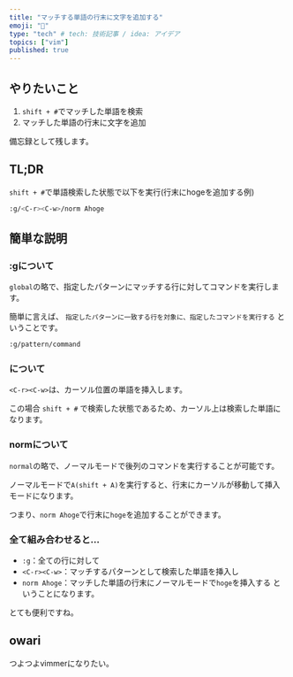 ```yaml
---
title: "マッチする単語の行末に文字を追加する"
emoji: "🐥"
type: "tech" # tech: 技術記事 / idea: アイデア
topics: ["vim"]
published: true
---
```


## やりたいこと
1. `shift + #`でマッチした単語を検索
2. マッチした単語の行末に文字を追加

備忘録として残します。

## TL;DR
`shift + #`で単語検索した状態で以下を実行(行末にhogeを追加する例)

```bash
:g/<C-r><C-w>/norm Ahoge
```

## 簡単な説明

### :gについて
`global`の略で、指定したパターンにマッチする行に対してコマンドを実行します。

簡単に言えば、 `指定したパターンに一致する行を対象に、指定したコマンドを実行する` ということです。

```bash
:g/pattern/command
```

### <C-r><C-w>について
`<C-r><C-w>`は、カーソル位置の単語を挿入します。

この場合 `shift + #` で検索した状態であるため、カーソル上は検索した単語になります。

### normについて
`normal`の略で、ノーマルモードで後列のコマンドを実行することが可能です。

ノーマルモードで`A(shift + A)`を実行すると、行末にカーソルが移動して挿入モードになります。

つまり、`norm Ahoge`で行末に`hoge`を追加することができます。


### 全て組み合わせると...
- `:g`：全ての行に対して
- `<C-r><C-w>`：マッチするパターンとして検索した単語を挿入し
- `norm Ahoge`：マッチした単語の行末にノーマルモードで`hoge`を挿入する
ということになります。

とても便利ですね。


## owari

つよつよvimmerになりたい。
